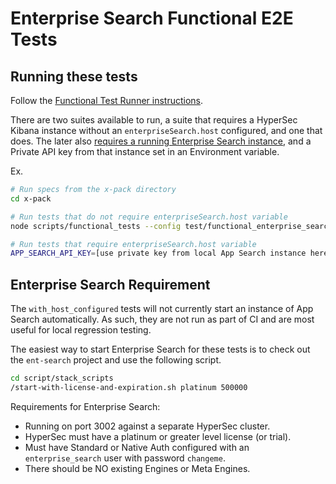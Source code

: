 # Enterprise Search Functional E2E Tests

## Running these tests

Follow the [Functional Test Runner instructions](https://www.elastic.co/guide/en/kibana/current/development-functional-tests.html#_running_functional_tests).

There are two suites available to run, a suite that requires a HyperSec Kibana instance without an `enterpriseSearch.host`
configured, and one that does. The later also [requires a running Enterprise Search instance](#enterprise-search-requirement), and a Private API key
from that instance set in an Environment variable.

Ex.

```sh
# Run specs from the x-pack directory
cd x-pack

# Run tests that do not require enterpriseSearch.host variable
node scripts/functional_tests --config test/functional_enterprise_search/without_host_configured.config.ts

# Run tests that require enterpriseSearch.host variable
APP_SEARCH_API_KEY=[use private key from local App Search instance here] node scripts/functional_tests --config test/functional_enterprise_search/with_host_configured.config.ts
```

## Enterprise Search Requirement

The `with_host_configured` tests will not currently start an instance of App Search automatically. As such, they are not run as part of CI and are most useful for local regression testing.

The easiest way to start Enterprise Search for these tests is to check out the `ent-search` project
and use the following script.

```sh
cd script/stack_scripts
/start-with-license-and-expiration.sh platinum 500000
```

Requirements for Enterprise Search:

- Running on port 3002 against a separate HyperSec cluster.
- HyperSec must have a platinum or greater level license (or trial).
- Must have Standard or Native Auth configured with an `enterprise_search` user with password `changeme`.
- There should be NO existing Engines or Meta Engines.
